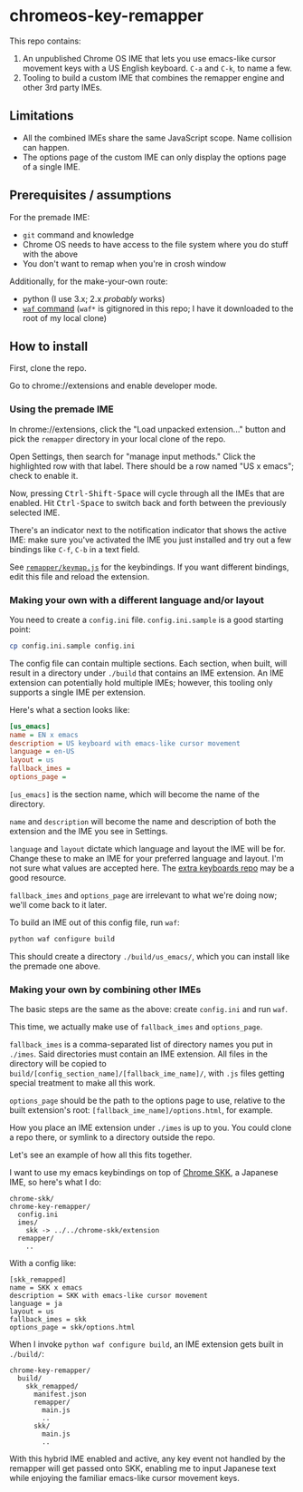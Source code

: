 # chromeos-key-remapper

This repo contains:

1. An unpublished Chrome OS IME that lets you use emacs-like cursor movement
   keys with a US English keyboard. `C-a` and `C-k`, to name a few.
2. Tooling to build a custom IME that combines the remapper engine and other 3rd party IMEs.

## Limitations

- All the combined IMEs share the same JavaScript scope. Name collision
  can happen.
- The options page of the custom IME can only display the options page of a
  single IME.

## Prerequisites / assumptions

For the premade IME:

- `git` command and knowledge
- Chrome OS needs to have access to the file system where you do stuff with the above
- You don't want to remap when you're in crosh window

Additionally, for the make-your-own route:

- python (I use 3.x; 2.x _probably_ works)
- [`waf` command](https://waf.io/book/#_download_and_installation)
  (`waf*` is gitignored in this repo; I have it downloaded to the root of my local clone)


## How to install

First, clone the repo.

Go to chrome://extensions and enable developer mode.

### Using the premade IME

In chrome://extensions, click the "Load unpacked extension..." button
and pick the `remapper` directory in your local clone of the repo.

Open Settings, then search for "manage input methods." Click the highlighted row
with that label. There should be a row named "US x emacs"; check to enable it.

Now, pressing <kbd>Ctrl-Shift-Space</kbd> will cycle through all the
IMEs that are enabled. Hit <kbd>Ctrl-Space</kbd> to switch back and forth
between the previously selected IME.

There's an indicator next to the notification indicator that shows the active
IME: make sure you've activated the IME you just installed and try out
a few bindings like `C-f`, `C-b` in a text field.

See [`remapper/keymap.js`](./remapper/keymap.js) for the keybindings.
If you want different bindings, edit this file and reload the extension.

### Making your own with a different language and/or layout

You need to create a `config.ini` file. `config.ini.sample` is a good
starting point:

```sh
cp config.ini.sample config.ini
```

The config file can contain multiple sections. Each section, when
built, will result in a directory under `./build` that contains an
IME extension.  An IME extension can potentially hold multiple
IMEs; however, this tooling only supports a single IME per extension.

Here's what a section looks like:

```ini
[us_emacs]
name = EN x emacs
description = US keyboard with emacs-like cursor movement
language = en-US
layout = us
fallback_imes =
options_page =
```

`[us_emacs]` is the section name, which will become the name of the directory.

`name` and `description` will become the name and description of both the extension
and the IME you see in Settings.

`language` and `layout` dictate which language and layout the IME will be for.
Change these to make an IME for your preferred language and layout. I'm not sure
what values are accepted here. The [extra keyboards repo][extra-keyboard] may
be a good resource.

`fallback_imes` and `options_page` are irrelevant to what we're doing now; we'll
come back to it later.

To build an IME out of this config file, run `waf`:

```sh
python waf configure build
```

This should create a directory `./build/us_emacs/`, which you can install
like the premade one above.

### Making your own by combining other IMEs

The basic steps are the same as the above: create `config.ini` and run `waf`.

This time, we actually make use of `fallback_imes` and `options_page`.

`fallback_imes` is a comma-separated list of directory names you put
in `./imes`.  Said directories must contain an IME extension. All
files in the directory will be copied to
`build/[config_section_name]/[fallback_ime_name]/`, with `.js` files
getting special treatment to make all this work.

`options_page` should be the path to the options page to use, relative
to the built extension's root: `[fallback_ime_name]/options.html`, for example.

How you place an IME extension under `./imes` is up to you. You could
clone a repo there, or symlink to a directory outside the repo.

Let's see an example of how all this fits together.

I want to use my emacs keybindings on top of [Chrome SKK][skk], a Japanese
IME, so here's what I do:

```
chrome-skk/
chrome-key-remapper/
  config.ini
  imes/
    skk -> ../../chrome-skk/extension
  remapper/
    ..
```

With a config like:

```
[skk_remapped]
name = SKK x emacs
description = SKK with emacs-like cursor movement
language = ja
layout = us
fallback_imes = skk
options_page = skk/options.html
```

When I invoke `python waf configure build`, an IME extension gets built in `./build/`:

```
chrome-key-remapper/
  build/
    skk_remapped/
      manifest.json
      remapper/
        main.js
        ..
      skk/
        main.js
        ..
```

With this hybrid IME enabled and active, any key event not handled by
the remapper will get passed onto SKK, enabling me to input Japanese
text while enjoying the familiar emacs-like cursor movement keys.

  [extra-keyboard]: https://github.com/google/extra-keyboards-for-chrome-os
  [skk]: https://github.com/jmuk/chrome-skk
